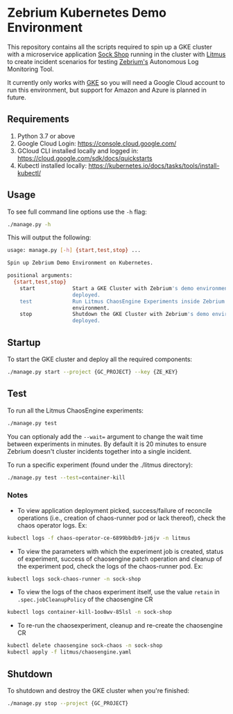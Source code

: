 # Zebrium Kubernetes Demo Environment

This repository contains all the scripts required to spin up a GKE cluster with a microservice application 
[Sock Shop](https://github.com/microservices-demo/microservices-demo) running in the cluster with 
[Litmus](https://litmuschaos.io/) to create incident scenarios for testing [Zebrium's](https://www.zebrium) 
Autonomous Log Monitoring Tool.

It currently only works with [GKE](https://cloud.google.com/kubernetes-engine/) so you will need a Google Cloud
account to run this environment, but support for Amazon and Azure is planned in future.

## Requirements

1. Python 3.7 or above
1. Google Cloud Login: https://console.cloud.google.com/
1. GCloud CLI installed locally and logged in: https://cloud.google.com/sdk/docs/quickstarts
1. Kubectl installed locally: https://kubernetes.io/docs/tasks/tools/install-kubectl/

## Usage

To see full command line options use the `-h` flag:

```bash
./manage.py -h
```

This will output the following:

```bash
usage: manage.py [-h] {start,test,stop} ...

Spin up Zebrium Demo Environment on Kubernetes.

positional arguments:
  {start,test,stop}
    start            Start a GKE Cluster with Zebrium's demo environment
                     deployed.
    test             Run Litmus ChaosEngine Experiments inside Zebrium's demo
                     environment.
    stop             Shutdown the GKE Cluster with Zebrium's demo environment
                     deployed.
```

## Startup

To start the GKE cluster and deploy all the required components:

```bash
./manage.py start --project {GC_PROJECT} --key {ZE_KEY}
```

## Test

To run all the Litmus ChaosEngine experiments:

```bash
./manage.py test
```
You can optionaly add the `--wait=` argument to change the wait time between experiments in minutes. By default
it is 20 minutes to ensure Zebrium doesn't cluster incidents together into a single incident.

To run a specific experiment (found under the ./litmus directory):

```bash
./manage.py test --test=container-kill
```

### Notes

- To view application deployment picked, success/failure of reconcile operations (i.e., creation of chaos-runner pod or lack thereof), check
the chaos operator logs. Ex:

```bash
kubectl logs -f chaos-operator-ce-6899bbdb9-jz6jv -n litmus  
```

- To view the parameters with which the experiment job is created, status of experiment, success of chaosengine patch operation and cleanup of 
the experiment pod, check the logs of the chaos-runner pod. Ex:

```bash
kubectl logs sock-chaos-runner -n sock-shop
```

- To view the logs of the chaos experiment itself, use the value `retain` in `.spec.jobCleanupPolicy` of the chaosengine CR

```bash
kubectl logs container-kill-1oo8wv-85lsl -n sock-shop
```

- To re-run the chaosexperiment, cleanup and re-create the chaosengine CR

```bash
kubectl delete chaosengine sock-chaos -n sock-shop
kubectl apply -f litmus/chaosengine.yaml 
```

## Shutdown

To shutdown and destroy the GKE cluster when you're finished:

```bash
./manage.py stop --project {GC_PROJECT}
```
